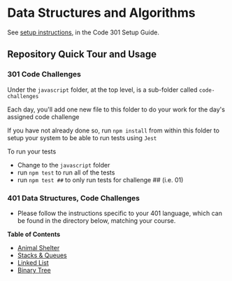 # Data Structures and Algorithms

See [setup instructions](https://codefellows.github.io/setup-guide/code-301/3-code-challenges), in the Code 301 Setup Guide.

## Repository Quick Tour and Usage

### 301 Code Challenges

Under the `javascript` folder, at the top level, is a sub-folder called `code-challenges`

Each day, you'll add one new file to this folder to do your work for the day's assigned code challenge

If you have not already done so, run `npm install` from within this folder to setup your system to be able to run tests using `Jest`

To run your tests

- Change to the `javascript` folder
- run `npm test` to run all of the tests
- run `npm test ##` to only run tests for challenge ## (i.e. 01)

### 401 Data Structures, Code Challenges

- Please follow the instructions specific to your 401 language, which can be found in the directory below, matching your course.

**Table of Contents**

- [Animal Shelter](https://github.com/IanMcshoe/data-structures-and-algorithms/tree/main/java/datastructures/lib/src/main/java/datastructures/animalshelter)
- [Stacks & Queues](https://github.com/IanMcshoe/data-structures-and-algorithms/tree/main/java/datastructures/lib/src/main/java/datastructures/stacksandqueues)
- [Linked List](https://github.com/IanMcshoe/data-structures-and-algorithms/tree/main/java/datastructures/lib/src/main/java/datastructures/linkedlist)
- [Binary Tree](https://github.com/IanMcshoe/data-structures-and-algorithms/tree/main/java/datastructures/lib/src/main/java/datastructures/tree)
